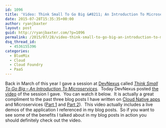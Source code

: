 ```yaml
---
id: 1096
title: 'Video: Think Small To Go Big &#8211; An Introduction To Microservices'
date: 2015-07-28T15:35:35+00:00
author: ryanjbaxter
layout: post
guid: http://ryanjbaxter.com/?p=1096
permalink: /2015/07/28/video-think-small-to-go-big-an-introduction-to-microservices/
dsq_thread_id:
  - 4536155396
categories:
  - BlueMix
  - Cloud
  - Cloud Foundry
  - PaaS
---
```

Back in March of this year I gave a session at <a href="https://www.devnexus.com/s/index" target="_blank">DevNexus</a> called _<a href="https://www.devnexus.com/s/devnexus2015/speakers#Ryan_Baxter" target="_blank">Think Small To Go Big &#8211; An Introduction To Microservices</a>._  Today DevNexus posted <a href="https://www.youtube.com/watch?v=ssxgX27LGlE" target="_blank">the video</a> of the session I gave.  You can watch it below.  It is actually a great compliment to the past three blog posts I have written on <a href="http://ryanjbaxter.com/2015/07/13/building-cloud-native-applications/" target="_blank">Cloud Native apps</a> and Microservices (<a href="http://ryanjbaxter.com/2015/07/15/using-microservices-to-build-cloud-native-applications-part-1/" target="_blank">Part 1</a> and <a href="http://ryanjbaxter.com/2015/07/22/using-microservices-to-build-cloud-native-applications-part-2/" target="_blank">Part 2</a>).  This video actually includes a live demos of the application I referenced in my blog posts.  So if you want to see some of the benefits I talked about in my blog posts in action you should definitely check out the video.

<div class="jetpack-video-wrapper">
  <span class='embed-youtube' style='text-align:center; display: block;'></span>
</div>
